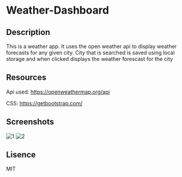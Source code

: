 # Weather-Dashboard

## Description
This is a weather app. It uses the open weather api to display weather forecasts for any given city. City that is searched is saved using local storage and when clicked displays the weather forescast for the city

## Resources
Api used: https://openweathermap.org/api

CSS: https://getbootstrap.com/

## Screenshots
![1](https://user-images.githubusercontent.com/69816889/99925292-92758e80-2d0b-11eb-9ac6-d2a87202cd15.PNG)
![2](https://user-images.githubusercontent.com/69816889/99925294-93a6bb80-2d0b-11eb-872c-83f2d29527ce.PNG)

## Lisence
MIT